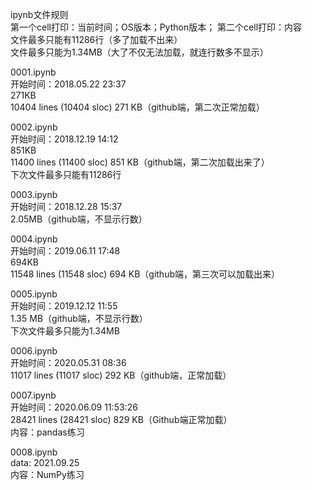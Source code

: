 ipynb文件规则  
第一个cell打印：当前时间；OS版本；Python版本；
第二个cell打印：内容  
文件最多只能有11286行（多了加载不出来）  
文件最多只能为1.34MB（大了不仅无法加载，就连行数多不显示）  

0001.ipynb  
开始时间：2018.05.22 23:37  
271KB  
10404 lines (10404 sloc)  271 KB（github端，第二次正常加载）  

0002.ipynb  
开始时间：2018.12.19 14:12  
851KB  
11400 lines (11400 sloc)  851 KB（github端，第二次加载出来了）  
下次文件最多只能有11286行  

0003.ipynb  
开始时间：2018.12.28 15:37  
2.05MB（github端，不显示行数）  

0004.ipynb  
开始时间：2019.06.11 17:48  
694KB  
11548 lines (11548 sloc)  694 KB（github端，第三次可以加载出来）  

0005.ipynb  
开始时间：2019.12.12 11:55  
1.35 MB（github端，不显示行数）  
下次文件最多只能为1.34MB  

0006.ipynb  
开始时间：2020.05.31 08:36  
11017 lines (11017 sloc)  292 KB（github端，正常加载）  

0007.ipynb  
开始时间：2020.06.09 11:53:26  
28421 lines (28421 sloc)  829 KB（Github端正常加载）  
内容：pandas练习  

0008.ipynb  
data: 2021.09.25  
内容：NumPy练习  


